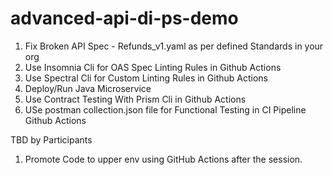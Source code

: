 # advanced-api-di-ps-demo

1. Fix Broken API Spec - Refunds_v1.yaml as per defined Standards in your org
2. Use Insomnia Cli for OAS Spec Linting Rules in Github Actions
3. Use Spectral Cli for Custom Linting Rules in Github Actions
4. Deploy/Run Java Microservice
5. Use Contract Testing With Prism Cli in Github Actions
6. USe postman collection.json file for Functional Testing in CI Pipeline Github Actions

  TBD by Participants
   
1. Promote Code to upper env using GitHub Actions after the session.


